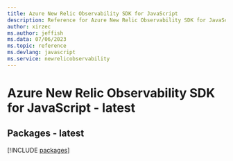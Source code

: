 ```yaml
---
title: Azure New Relic Observability SDK for JavaScript
description: Reference for Azure New Relic Observability SDK for JavaScript
author: xirzec
ms.author: jeffish
ms.data: 07/06/2023
ms.topic: reference
ms.devlang: javascript
ms.service: newrelicobservability
---
```

# Azure New Relic Observability SDK for JavaScript - latest
## Packages - latest
[!INCLUDE [packages](new-relic-observability-index.md)]
